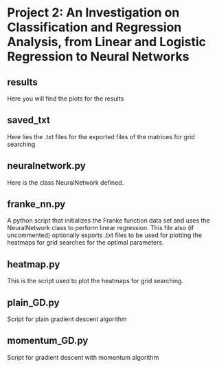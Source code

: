 # Project 2: An Investigation on Classification and Regression Analysis, from Linear and Logistic Regression to Neural Networks

results
--------
Here you will find the plots for the results

saved_txt
--------
Here lies the .txt files for the exported files of the matrices for grid searching

neuralnetwork.py
--------
Here is the class NeuralNetwork defined.

franke_nn.py
--------
A python script that initializes the Franke function data set and uses the NeuralNetwork class to perform linear regression. This file also (if uncommented) optionally exports .txt files to be used for plotting the heatmaps for grid searches for the optimal parameters.

heatmap.py
--------
This is the script used to plot the heatmaps for grid searching.

plain_GD.py
--------
Script for plain gradient descent algorithm

momentum_GD.py
--------
Script for gradient descent with momentum algorithm